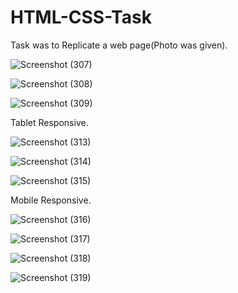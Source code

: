 # HTML-CSS-Task

Task was to Replicate a web page(Photo was given).

![Screenshot (307)](https://user-images.githubusercontent.com/107789881/229213310-13a7783e-6154-475c-a4b6-d879a99fa953.png)

![Screenshot (308)](https://user-images.githubusercontent.com/107789881/229213350-e85c079c-15e7-4d31-9ac2-a0628d0664d5.png)

![Screenshot (309)](https://user-images.githubusercontent.com/107789881/229213376-29e8440e-7c34-443d-bfde-f83a8193cdda.png)

Tablet Responsive.

![Screenshot (313)](https://user-images.githubusercontent.com/107789881/230071436-368cbd68-a48f-44ff-ac58-d89119f2a90d.png)

![Screenshot (314)](https://user-images.githubusercontent.com/107789881/230071468-720f5d40-56ff-4836-a5bd-279694942b33.png)

![Screenshot (315)](https://user-images.githubusercontent.com/107789881/230071487-ca428fb7-b632-4496-92f4-a44daa64be02.png)

Mobile Responsive.

![Screenshot (316)](https://user-images.githubusercontent.com/107789881/230071573-89240dda-3d14-4aab-9041-32517a52b847.png)

![Screenshot (317)](https://user-images.githubusercontent.com/107789881/230071622-3a332ccb-19f9-471f-b052-36789feebaed.png)

![Screenshot (318)](https://user-images.githubusercontent.com/107789881/230071647-df7783e8-692e-4073-8005-cd132b6b32ae.png)

![Screenshot (319)](https://user-images.githubusercontent.com/107789881/230071698-13fd8ea4-fc13-4db8-873d-d26e9f0f8162.png)
